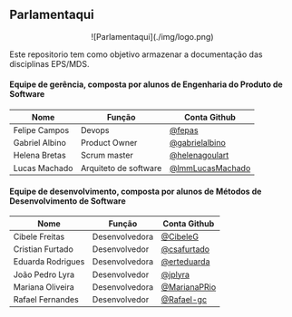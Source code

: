 
## Parlamentaqui
 
 <center>
![Parlamentaqui](./img/logo.png)
 </center>

Este repositorio tem como objetivo armazenar a documentação das disciplinas EPS/MDS.


#### Equipe de gerência, composta por alunos de Engenharia do Produto de Software

| Nome           | Função                | Conta Github |
|----------------|-----------------------| ----------------|
| Felipe Campos  | Devops                | [@fepas](https://github.com/fepas) |
| Gabriel Albino | Product Owner         | [@gabrielalbino](https://github.com/gabrielalbino) |
| Helena Bretas  | Scrum master          | [@helenagoulart](https://github.com/helenagoulart) |
| Lucas Machado  | Arquiteto de software | [@lmmLucasMachado](https://github.com/lmmLucasMachado) |

#### Equipe de desenvolvimento, composta por alunos de Métodos de Desenvolvimento de Software

| Nome              | Função         | Conta Github |
|-------------------|----------------| ----------------|
| Cibele Freitas    | Desenvolvedora | [@CibeleG](https://github.com/CibeleG) |
| Cristian Furtado  | Desenvolvedor  | [@csafurtado](https://github.com/csafurtado) |
| Eduarda Rodrigues | Desenvolvedora | [@erteduarda](https://github.com/erteduarda) |
| João Pedro Lyra   | Desenvolvedor  | [@jplyra](https://github.com/jplyra) |
| Mariana Oliveira  | Desenvolvedora | [@MarianaPRio](https://github.com/MarianaPRio) |
| Rafael Fernandes  | Desenvolvedor  | [@Rafael-gc](https://github.com/Rafael-gc) |
